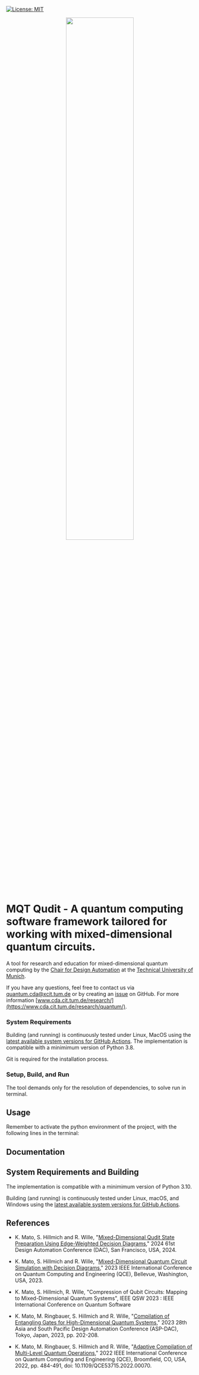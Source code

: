 [![License: MIT](https://img.shields.io/badge/license-MIT-blue.svg?style=flat-square)](https://opensource.org/licenses/MIT)
<!--- [![Bindings](https://img.shields.io/github/workflow/status/cda-tum/ddsim/Deploy%20to%20PyPI?style=flat-square&logo=github&label=python)]()
 [![Documentation](https://img.shields.io/readthedocs/ddsim?logo=readthedocs&style=flat-square)]() 
 [![codecov](https://img.shields.io/codecov/c/github/cda-tum/)]() -->

<p align="center">
  <picture>
    <source media="(prefers-color-scheme: dark)" srcset="https://raw.githubusercontent.com/cda-tum/qmap/main/docs/source/_static/mqt_light.png" width="60%">
    <img src="https://raw.githubusercontent.com/cda-tum/qmap/main/docs/source/_static/mqt_dark.png" width="60%">
  </picture>
</p>

# MQT Qudit - A quantum computing software framework tailored for working with mixed-dimensional quantum circuits.

A tool for research and education for mixed-dimensional quantum computing by 
the [Chair for Design Automation](https://www.cda.cit.tum.de/) at
the [Technical University of Munich](https://www.tum.de/).

If you have any questions, feel free to contact us via [quantum.cda@xcit.tum.de](mailto:quantum.cda@xcit.tum.de) or by
creating an [issue](https://github.com/cda-tum/mqt-qudit/issues) on GitHub. For more
information [www.cda.cit.tum.de/research/](https://www.cda.cit.tum.de/research/quantum/).

### System Requirements

Building (and running) is continuously tested under Linux, MacOS using
the [latest available system versions for GitHub Actions](https://github.com/actions/virtual-environments).
The implementation is compatible with a minimimum version of Python 3.8.

Git is required for the installation process.

### Setup, Build, and Run

The tool demands only for the resolution of dependencies, to solve run in terminal.

## Usage

Remember to activate the python environment of the project, with the following lines in the terminal:

## Documentation

## System Requirements and Building

The implementation is compatible with a minimimum version of Python 3.10.

Building (and running) is continuously tested under Linux, macOS, and Windows using the [latest available system versions for GitHub Actions](https://github.com/actions/virtual-environments).

## References
- K. Mato, S. Hillmich and R. Wille, "[Mixed-Dimensional Qudit State Preparation Using Edge-Weighted Decision Diagrams]()," 2024 61st Design Automation Conference (DAC), San Francisco, USA, 2024.

- K. Mato, S. Hillmich and R. Wille, "[Mixed-Dimensional Quantum Circuit Simulation with Decision Diagrams](https://www.cda.cit.tum.de/files/eda/2023_mixed_dimensional_quantum_circuit_simulation_with_decision_diagrams.pdf)," 2023 IEEE International Conference on Quantum Computing and Engineering (QCE), Bellevue, Washington, USA, 2023.

- K. Mato, S. Hillmich, R. Wille, "Compression of Qubit Circuits: Mapping to Mixed-Dimensional Quantum Systems", IEEE QSW 2023 : IEEE International Conference on Quantum Software

- K. Mato, M. Ringbauer, S. Hillmich and R. Wille, "[Compilation of Entangling Gates for High-Dimensional Quantum Systems](https://www.cda.cit.tum.de/files/eda/2023_aspdac_qudit_entanglement_compilation.pdf)," 2023 28th Asia and South Pacific Design Automation Conference (ASP-DAC), Tokyo, Japan, 2023, pp. 202-208.

- K. Mato, M. Ringbauer, S. Hillmich and R. Wille, "[Adaptive Compilation of Multi-Level Quantum Operations](https://www.cda.cit.tum.de/files/eda/2022_qce_adaptive_compilation_of_multi_level_quantum_operations.pdf)," 2022 IEEE International Conference on Quantum Computing and Engineering (QCE), Broomfield, CO, USA, 2022, pp. 484-491, doi: 10.1109/QCE53715.2022.00070.
